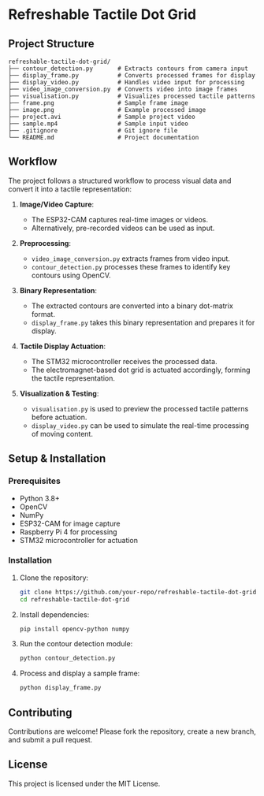 # Refreshable Tactile Dot Grid

## Project Structure
```
refreshable-tactile-dot-grid/
├── contour_detection.py       # Extracts contours from camera input
├── display_frame.py           # Converts processed frames for display
├── display_video.py           # Handles video input for processing
├── video_image_conversion.py  # Converts video into image frames
├── visualisation.py           # Visualizes processed tactile patterns
├── frame.png                  # Sample frame image
├── image.png                  # Example processed image
├── project.avi                # Sample project video
├── sample.mp4                 # Sample input video
├── .gitignore                 # Git ignore file
└── README.md                  # Project documentation
```

## Workflow
The project follows a structured workflow to process visual data and convert it into a tactile representation:

1. **Image/Video Capture**:
   - The ESP32-CAM captures real-time images or videos.
   - Alternatively, pre-recorded videos can be used as input.

2. **Preprocessing**:
   - `video_image_conversion.py` extracts frames from video input.
   - `contour_detection.py` processes these frames to identify key contours using OpenCV.

3. **Binary Representation**:
   - The extracted contours are converted into a binary dot-matrix format.
   - `display_frame.py` takes this binary representation and prepares it for display.

4. **Tactile Display Actuation**:
   - The STM32 microcontroller receives the processed data.
   - The electromagnet-based dot grid is actuated accordingly, forming the tactile representation.

5. **Visualization & Testing**:
   - `visualisation.py` is used to preview the processed tactile patterns before actuation.
   - `display_video.py` can be used to simulate the real-time processing of moving content.

## Setup & Installation
### Prerequisites
- Python 3.8+
- OpenCV
- NumPy
- ESP32-CAM for image capture
- Raspberry Pi 4 for processing
- STM32 microcontroller for actuation

### Installation
1. Clone the repository:
   ```bash
   git clone https://github.com/your-repo/refreshable-tactile-dot-grid.git
   cd refreshable-tactile-dot-grid
   ```
2. Install dependencies:
   ```bash
   pip install opencv-python numpy
   ```
3. Run the contour detection module:
   ```bash
   python contour_detection.py
   ```
4. Process and display a sample frame:
   ```bash
   python display_frame.py
   ```


## Contributing
Contributions are welcome! Please fork the repository, create a new branch, and submit a pull request.

## License
This project is licensed under the MIT License.


